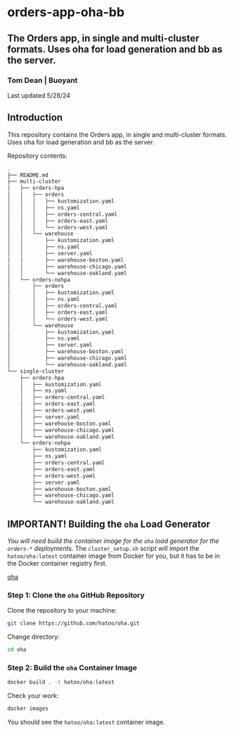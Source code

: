 # orders-app-oha-bb
## The Orders app, in single and multi-cluster formats. Uses oha for load generation and bb as the server.
### Tom Dean | Buoyant

Last updated 5/28/24

## Introduction

This repository contains the Orders app, in single and multi-cluster formats. Uses oha for load generation and bb as the server.

Repository contents:

```bash
.
├── README.md
├── multi-cluster
│   ├── orders-hpa
│   │   ├── orders
│   │   │   ├── kustomization.yaml
│   │   │   ├── ns.yaml
│   │   │   ├── orders-central.yaml
│   │   │   ├── orders-east.yaml
│   │   │   └── orders-west.yaml
│   │   └── warehouse
│   │       ├── kustomization.yaml
│   │       ├── ns.yaml
│   │       ├── server.yaml
│   │       ├── warehouse-boston.yaml
│   │       ├── warehouse-chicago.yaml
│   │       └── warehouse-oakland.yaml
│   └── orders-nohpa
│       ├── orders
│       │   ├── kustomization.yaml
│       │   ├── ns.yaml
│       │   ├── orders-central.yaml
│       │   ├── orders-east.yaml
│       │   └── orders-west.yaml
│       └── warehouse
│           ├── kustomization.yaml
│           ├── ns.yaml
│           ├── server.yaml
│           ├── warehouse-boston.yaml
│           ├── warehouse-chicago.yaml
│           └── warehouse-oakland.yaml
└── single-cluster
    ├── orders-hpa
    │   ├── kustomization.yaml
    │   ├── ns.yaml
    │   ├── orders-central.yaml
    │   ├── orders-east.yaml
    │   ├── orders-west.yaml
    │   ├── server.yaml
    │   ├── warehouse-boston.yaml
    │   ├── warehouse-chicago.yaml
    │   └── warehouse-oakland.yaml
    └── orders-nohpa
        ├── kustomization.yaml
        ├── ns.yaml
        ├── orders-central.yaml
        ├── orders-east.yaml
        ├── orders-west.yaml
        ├── server.yaml
        ├── warehouse-boston.yaml
        ├── warehouse-chicago.yaml
        └── warehouse-oakland.yaml
```

## IMPORTANT! Building the `oha` Load Generator

_You will need build the container image for the `oha` load generator for the `orders-*` deployments._  The `cluster_setup.sh` script will import the `hatoo/oha:latest` container image from Docker for you, but it has to be in the Docker container registry first.

[oha](https://github.com/hatoo/oha)

### Step 1: Clone the `oha` GitHub Repository

Clone the repository to your machine:

```bash
git clone https://github.com/hatoo/oha.git
```

Change directory:

```bash
cd oha
```

### Step 2: Build the `oha` Container Image

```bash
docker build . -t hatoo/oha:latest
```

Check your work:

```bash
docker images
```

You should see the `hatoo/oha:latest` container image.
